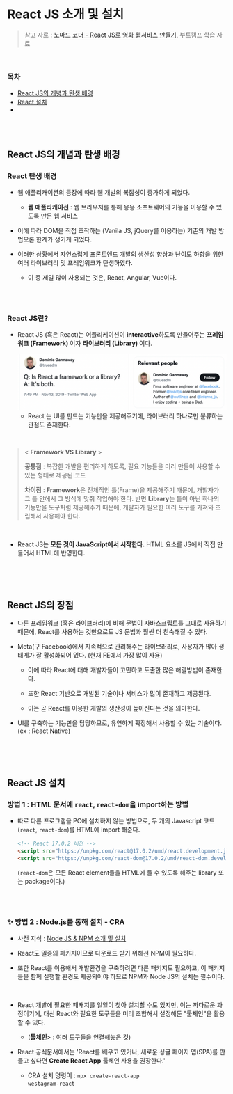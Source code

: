 # React JS 소개 및 설치

> 참고 자료 : <a href="https://nomadcoders.co/react-for-beginners">노마드 코더 - React JS로 영화 웹서비스 만들기</a>, 부트캠프 학습 자료

<br/>

### 목차

- <a href="">React JS의 개녕과 탄생 배경</a>
- <a href="https://github.com/SangYoonLee1231/TIL/blob/main/React%20JS/about_react.md#react-%EC%84%A4%EC%B9%98">React 설치</a>
- <a href=""></a>

<br/><br/>

## React JS의 개념과 탄생 배경

### React 탄생 배경

- 웹 애플리캐이션의 등장에 따라 웹 개발의 복잡성이 증가하게 되었다.

  - <strong>웹 애플리케이션</strong> : 웹 브라우저를 통해 응용 소프트웨어의 기능을 이용할 수 있도록 만든 웹 서비스

- 이에 따라 DOM을 직접 조작하는 (Vanila JS, jQuery를 이용하는) 기존의 개발 방법으론 한계가 생기게 되었다.

- 이러한 상황에서 자연스럽게 프론트엔드 개발의 생산성 향상과 난이도 하향을 위한 여러 라이브러리 및 프레임워크가 탄생하였다.

  - 이 중 제일 많이 사용되는 것은, React, Angular, Vue이다.

<br/><br/>

### React JS란?

- React JS (혹은 React)는 어플리케이션이 <strong>interactive</strong>하도록 만들어주는 <strong>프레임워크 (Framework) </strong>이자 <strong>라이브러리 (Library) </strong>이다.

  <img src="img/react-is-both.png" width="650">

  - React 는 UI를 만드는 기능만을 제공해주기에, 라이브러리 하나로만 분류하는 관점도 존재한다.

<br/>

> < <strong>Framework VS Library</strong> >
>
> <strong>공통점</strong> : 복잡한 개발을 편리하게 하도록, 필요 기능들을 미리 만들어 사용할 수 있는 형태로 제공된 코드
>
> <strong>차이점</strong> : <strong>Framework</strong>은 전체적인 틀(Frame)을 제공해주기 때문에, 개발자가 그 틀 안에서 그 방식에 맞춰 작업해야 한다. 반면 <strong>Library</strong>는 틀이 아닌 하나의 기능만을 도구처럼 제공해주기 때문에, 개발자가 필요한 여러 도구를 가져와 조립해서 사용해야 한다.

<br/>

- React JS는 <strong>모든 것이 JavaScript에서 시작한다.</strong> HTML 요소를 JS에서 직접 만들어서 HTML에 반영한다.

<br/><br/><br/>

## React JS의 장점

- 다른 프레임워크 (혹은 라이브러리)에 비해 문법이 자바스크립트를 그대로 사용하기 때문에, React를 사용하는 것만으로도 JS 문법과 훨씬 더 친숙해질 수 있다.

- Meta(구 Facebook)에서 지속적으로 관리해주는 라이브러리로, 사용자가 많아 생태계가 잘 활성화되어 있다. (현재 FE에서 가장 많이 사용)

  - 이에 따라 React에 대해 개발자들이 고민하고 도출한 많은 해결방법이 존재한다.

  - 또한 React 기반으로 개발된 기술이나 서비스가 많이 존재하고 제공된다.

  - 이는 곧 React를 이용한 개발의 생산성이 높아진다는 것을 의마한다.

- UI를 구축하는 기능만을 담당하므로, 유연하게 확장해서 사용할 수 있는 기술이다. (ex : React Native)

<br/><br/><br/>

## React JS 설치

### 방법 1 : HTML 문서에 <code>react</code>, <code>react-dom</code>을 import하는 방법

- 따로 다른 프로그램을 PC에 설치하지 않는 방법으로, 두 개의 Javascript 코드(<code>react</code>, <code>react-dom</code>)를 HTML에 import 해준다.

  ```html
  <!-- React 17.0.2 버전 -->
  <script src="https://unpkg.com/react@17.0.2/umd/react.development.js"></script>
  <script src="https://unpkg.com/react-dom@17.0.2/umd/react-dom.development.js"></script>
  ```

  (<code>react-dom</code>은 모든 React element들을 HTML에 둘 수 있도록 해주는 library 또는 package이다.)

<br/><br/>

### ✨ 방법 2 : Node.js를 통해 설치 - CRA

- 사전 지식 : <a href="">Node JS & NPM 소개 및 설치</a>

- React도 일종의 패키지이므로 다운로드 받기 위해선 NPM이 필요하다.

- 또한 React를 이용해서 개발환경을 구축하려면 다른 패키지도 필요하고, 이 패키지들을 함께 실행할 환경도 제공되어야 하므로 NPM과 Node JS의 설치는 필수이다.

<br/>

- React 개발에 필요한 패캐지를 일일이 찾아 설치할 수도 있지만, 이는 까다로운 과정이기에, 대신 React와 필요한 도구들을 미리 조합해서 설정해둔 "툴체인"을 활용할 수 있다.

  - (<strong>툴체인</strong>> : 여러 도구들을 연결해놓은 것)

- React 공식문서에서는 'React를 배우고 있거나, 새로운 싱글 페이지 앱(SPA)를 만들고 싶다면 <strong>Create React App</strong> 툴체인 사용을 권장한다.'

  - CRA 설치 명령어 : <code>npx create-react-app westagram-react</code>

